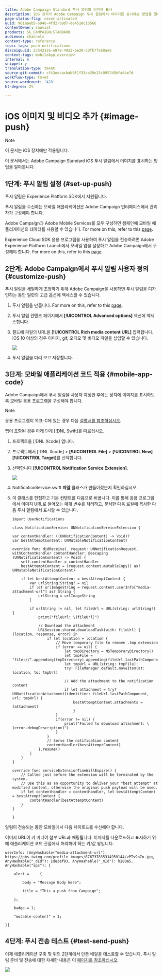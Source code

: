```yaml
---
title: Adobe Campaign Standard 푸시 알림의 이미지 표시
description: iOS 장치의 Adobe Campaign 푸시 알림에서 이미지를 표시하는 방법을 알아봅니다.
page-status-flag: never-activated
uuid: 961aaeb5-6948-4fd2-b8d7-de4510c10566
contentOwner: sauviat
products: SG_CAMPAIGN/STANDARD
audience: channels
content-type: reference
topic-tags: push-notifications
discoiquuid: 23b4212e-e878-4922-be20-50fb7fa88ae8
context-tags: mobileApp,overview
internal: n
snippet: y
translation-type: tm+mt
source-git-commit: cf43edcacbab9f1f33ce29e23c0957d8bfa64e7d
workflow-type: tm+mt
source-wordcount: '428'
ht-degree: 2%

---
```



# iOS 이미지 및 비디오 추가 {#image-push}

>[!NOTE]
>
>이 문서는 iOS 장치에만 적용됩니다.

이 문서에서는 Adobe Campaign Standard iOS 푸시 알림에서 이미지를 표시하는 방법을 알아봅니다.

## 1단계: 푸시 알림 설정 {#set-up-push}

푸시 알림은 Experience Platform SDK에서 지원됩니다.

푸시 알림을 수신하는 모바일 애플리케이션은 Adobe Campaign 인터페이스에서 관리자가 구성해야 합니다.

Adobe Campaign과 Adobe Mobile Services를 모두 구성하면 캠페인에 모바일 애플리케이션의 데이터를 사용할 수 있습니다. For more on this, refer to this [page](https://helpx.adobe.com/campaign/kb/configuring-app-sdk.html).

Experience Cloud SDK 응용 프로그램을 사용하여 푸시 알림을 전송하려면 Adobe Experience Platform Launch에서 모바일 앱을 설정하고 Adobe Campaign에서 구성해야 합니다. For more on this, refer to this [page](https://helpx.adobe.com/campaign/kb/configuring-app-sdk.html#ChannelspecificapplicationconfigurationinAdobeCampaign).

## 2단계: Adobe Campaign에서 푸시 알림 사용자 정의 {#customize-push}

푸시 알림을 세밀하게 조정하기 위해 Adobe Campaign을 사용하면 푸시 알림을 디자인하는 동안 일련의 고급 옵션에 액세스할 수 있습니다.

1. 푸시 알림을 만듭니다. For more on this, refer to this [page](../../channels/using/preparing-and-sending-a-push-notification.md).

1. 푸시 알림 컨텐츠 페이지에서 **[!UICONTROL Advanced options]** 섹션에 액세스합니다.

1. 필드에 파일의 URL을 **[!UICONTROL Rich media content URL]** 입력합니다.
iOS 10 이상의 경우 이미지, gif, 오디오 및 비디오 파일을 삽입할 수 있습니다.

   ![](assets/push_notif_advanced_6.png)

1. 푸시 알림을 미리 보고 저장합니다.

## 3단계: 모바일 애플리케이션 코드 적용 {#mobile-app-code}

Adobe Campaign에서 푸시 알림을 사용자 지정한 후에는 장치에 이미지를 표시하도록 모바일 응용 프로그램을 구성해야 합니다.

>[!NOTE]
>
>응용 프로그램이 목표-C에 있는 경우 다음 [설명서를 참조하십시오](https://docs.adobe.com/content/help/en/mobile-services/ios/messaging-ios/push-messaging/c-set-up-rich-push-notif-ios.html).

앱이 포함된 경우 아래 단계 [!DNL Swift]를 따르십시오.

1. 프로젝트를 [!DNL Xcode] 엽니다.

1. 프로젝트에서 [!DNL Xcode] > **[!UICONTROL File]** > **[!UICONTROL New]** **[!UICONTROL Target]**&#x200B;를 선택합니다.

1. 선택합니다 **[!UICONTROL Notification Service Extension]**.

   ![](assets/push_notif_advanced_12.png)

1. NotificationService.swift **파일** 클래스가 만들어졌는지 확인하십시오.

1. 이 클래스를 편집하고 기본 컨텐트를 다음으로 바꿉니다.
이를 통해 응용 프로그램에서 이미지 URL로 들어오는 매개 변수를 처리하고, 분석한 다음 로컬에 복사한 다음 푸시 알림에서 표시할 수 있습니다.

   ```
   import UserNotifications
   
   class NotificationService: UNNotificationServiceExtension {
   
   var contentHandler: ((UNNotificationContent) -> Void)?
   var bestAttemptContent: UNMutableNotificationContent?
   
   override func didReceive(_ request: UNNotificationRequest, withContentHandler contentHandler: @escaping (UNNotificationContent) -> Void) {
       self.contentHandler = contentHandler
       bestAttemptContent = (request.content.mutableCopy() as? UNMutableNotificationContent)
   
       if let bestAttemptContent = bestAttemptContent {
           var urlString:String? = nil
           if let urlImageString = request.content.userInfo["media-attachment-url"] as? String {
               urlString = urlImageString
           }
   
           if urlString != nil, let fileUrl = URL(string: urlString!) {
               print("fileUrl: \(fileUrl)")
   
               // Download the attachment
               URLSession.shared.downloadTask(with: fileUrl) { (location, response, error) in
                   if let location = location {
                       // Move temporary file to remove .tmp extension
                       if (error == nil) {
                           let tmpDirectory = NSTemporaryDirectory()
                           let tmpFile = "file://".appending(tmpDirectory).appending(fileUrl.lastPathComponent)
                           let tmpUrl = URL(string: tmpFile)!
                           try! FileManager.default.moveItem(at: location, to: tmpUrl)
   
                           // Add the attachment to the notification content
                           if let attachment = try? UNNotificationAttachment(identifier: fileUrl.lastPathComponent, url: tmpUrl) {
                               bestAttemptContent.attachments = [attachment]
                               }
                       }
                       if(error != nil) {
                           print("Failed to download attachment: \(error.debugDescription)")
                       }
                   }
                   // Serve the notification content
                   contentHandler(bestAttemptContent)
               }.resume()
           }
       }
   }
   
   override func serviceExtensionTimeWillExpire() {
       // Called just before the extension will be terminated by the system.
       // Use this as an opportunity to deliver your "best attempt" at modified content, otherwise the original push payload will be used.
       if let contentHandler = contentHandler, let bestAttemptContent = bestAttemptContent {
           contentHandler(bestAttemptContent)
       }
   }
   
   }
   ```

알림이 전송되는 동안 모바일에서 다음 페이로드를 수신해야 합니다.

이미지 URL이 키 미디어 첨부 URL과 매핑됩니다. 이미지를 다운로드하고 표시하기 위해 애플리케이션 코드 관점에서 처리해야 하는 키/값 쌍입니다.

```
userInfo: [AnyHashable("media-attachment-url"): https://pbs.twimg.com/profile_images/876737835314950144/zPTs9b7o.jpg, AnyHashable("_dId"): 1de3ef93, AnyHashable("_mId"): h280a5, AnyHashable("aps"): {
 
    alert =     {
 
        body = "Message Body here";
 
        title = "This a push from Campaign";
 
    };
 
    badge = 1;
 
    "mutable-content" = 1;
 
}]
```

## 4단계: 푸시 전송 테스트 {#test-send-push}

이제 애플리케이션 구축 및 위의 2단계에서 만든 배달을 테스트할 수 있습니다. 푸시 알림 준비 및 전송에 대한 자세한 내용은 이 [페이지를 참조하십시오](../../channels/using/preparing-and-sending-a-push-notification.md).

![](assets/push_notif_advanced_34.png)

